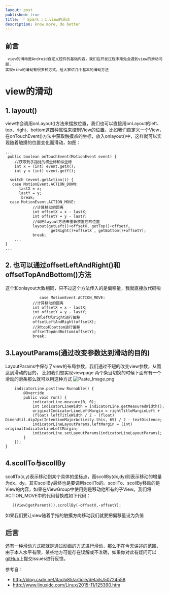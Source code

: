 ```yaml
---
layout: post
published: true
title: 『 Spark 』1.view的滑动
description: know more, do better 
---  
```

## 前言
     view的滑动是Android自定义控件的基础内容，我们在开发过程中难免会遇到view的滑动问题，
    实现view的滑动有很多种方式，给大家讲几个基本的滑动方法

# view的滑动

## 1. layout()
view中会调用onLayout()方法来摆放位置，我们也可以直接用onLayout的left、top、right、bottom这四种属性来控制View的位置。比如我们自定义一个View，在onTouchEvent()方法中获取触摸点的坐标，放入onlayout()中，这样就可以实现随着触摸的位置变化而滑动，如图：

    ...
     public boolean onTouchEvent(MotionEvent event) {
        //获取到手指处的横坐标和纵坐标
        int x = (int) event.getX();
        int y = (int) event.getY();

      switch (event.getAction()) {
       case MotionEvent.ACTION_DOWN: 
          lastX = x; 
          lastY = y; 
           break;
      case MotionEvent.ACTION_MOVE:
                //计算移动的距离
                int offsetX = x - lastX;
                int offsetY = y - lastY;
                //调用layout方法来重新放置它的位置
                layout(getLeft()+offsetX, getTop()+offsetY,
                        getRight()+offsetX , getBottom()+offsetY);
                break;
        ...
    }
    ...

## 2. 也可以通过offsetLeftAndRight()和offsetTopAndBottom()方法
这个和onlayout大致相同，只不过这个方法传入的是偏移量，我就直接放代码啦

                   case MotionEvent.ACTION_MOVE:
                //计算移动的距离
                int offsetX = x - lastX;
                int offsetY = y - lastY;
                //对left和right进行偏移
                offsetLeftAndRight(offsetX);
                //对top和bottom进行偏移
                offsetTopAndBottom(offsetY);
                break;

## 3.LayoutParams(通过改变参数达到滑动的目的)
LayoutParams中保存了view的布局参数，我们通过不短的改变view参数，从而达到滑动的目的，
比如我们想实现viewpage 两个条目切换的时候下面有有一个滑动的滑条那么就可以用这种方式
![Paste_Image.png](http://upload-images.jianshu.io/upload_images/1507947-7fa3d90e2ff0b279.png?imageMogr2/auto-orient/strip%7CimageView2/2/w/1240)

        indicatorLine.post(new Runnable() {
            @Override
            public void run() {
                indicatorLine.measure(0, 0);
                int indicatorLineWidth = indicatorLine.getMeasuredWidth();
                originalIndicatorLineLeftMargin = rightTitleMarginLeft +
                (float) leftTitleWidth / 2 - (float) DimenUtil.dip2px(IntentionMajorActivity.this, 65) / 2 - textDistence;
                indicatorLineLayoutParams.leftMargin = (int) originalIndicatorLineLeftMargin;
                indicatorLine.setLayoutParams(indicatorLineLayoutParams);
            }
        });
    }

## 4.scollTo与scollBy
scollTo(x,y)表示移动到某个具体的坐标点，而scollBy(dx,dy)则表示移动的增量为dx、dy。其实scollBy最终也是要调用scollTo的。scollTo、scollBy移动的是View的内容，如果在ViewGroup中使用则是移动他所有的子View。我们将ACTION_MOVE中的代码替换成如下代码：
  
       ((View)getParent()).scrollBy(-offsetX,-offsetY);

如果我们要让view随着手指的触摸方向移动我们就要把偏移量设为负值

## 后言

还有一种滑动方式那就是通过动画的方式进行滑动，那么不在今天讲述的范围，
由于本人水平有限，某些地方可能存在误解或不准确，如果你对此有疑问可以[gitHub](https://github.com/JunWeiUp/view)上提交issues进行反馈。


参考自：

- http://blog.csdn.net/itachi85/article/details/50724558
- http://www.linuxidc.com/Linux/2015-11/125390.htm